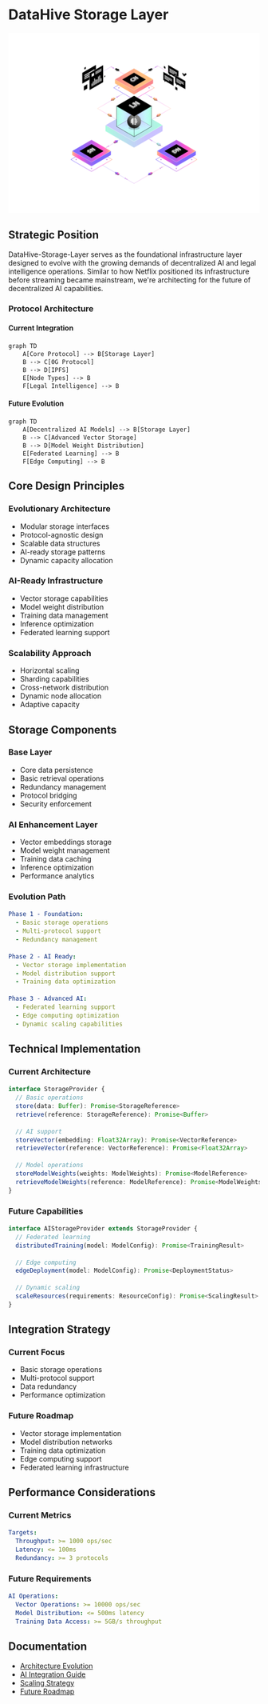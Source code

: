 # DataHive Storage Layer

<p align="center">
  <img src="https://raw.githubusercontent.com/datahiv3/Legalese-Node-LN1/main/docs/images/NodeTypes.png" alt="DataHive Architecture" width="800"/>
</p>

## Strategic Position

DataHive-Storage-Layer serves as the foundational infrastructure layer designed to evolve with the growing demands of decentralized AI and legal intelligence operations. Similar to how Netflix positioned its infrastructure before streaming became mainstream, we're architecting for the future of decentralized AI capabilities.

### Protocol Architecture

#### Current Integration
```mermaid
graph TD
    A[Core Protocol] --> B[Storage Layer]
    B --> C[0G Protocol]
    B --> D[IPFS]
    E[Node Types] --> B
    F[Legal Intelligence] --> B
```

#### Future Evolution
```mermaid
graph TD
    A[Decentralized AI Models] --> B[Storage Layer]
    B --> C[Advanced Vector Storage]
    B --> D[Model Weight Distribution]
    E[Federated Learning] --> B
    F[Edge Computing] --> B
```

## Core Design Principles

### Evolutionary Architecture
- Modular storage interfaces
- Protocol-agnostic design
- Scalable data structures
- AI-ready storage patterns
- Dynamic capacity allocation

### AI-Ready Infrastructure
- Vector storage capabilities
- Model weight distribution
- Training data management
- Inference optimization
- Federated learning support

### Scalability Approach
- Horizontal scaling
- Sharding capabilities
- Cross-network distribution
- Dynamic node allocation
- Adaptive capacity

## Storage Components

### Base Layer
- Core data persistence
- Basic retrieval operations
- Redundancy management
- Protocol bridging
- Security enforcement

### AI Enhancement Layer
- Vector embeddings storage
- Model weight management
- Training data caching
- Inference optimization
- Performance analytics

### Evolution Path
```yaml
Phase 1 - Foundation:
  - Basic storage operations
  - Multi-protocol support
  - Redundancy management

Phase 2 - AI Ready:
  - Vector storage implementation
  - Model distribution support
  - Training data optimization

Phase 3 - Advanced AI:
  - Federated learning support
  - Edge computing optimization
  - Dynamic scaling capabilities
```

## Technical Implementation

### Current Architecture
```typescript
interface StorageProvider {
  // Basic operations
  store(data: Buffer): Promise<StorageReference>
  retrieve(reference: StorageReference): Promise<Buffer>
  
  // AI support
  storeVector(embedding: Float32Array): Promise<VectorReference>
  retrieveVector(reference: VectorReference): Promise<Float32Array>
  
  // Model operations
  storeModelWeights(weights: ModelWeights): Promise<ModelReference>
  retrieveModelWeights(reference: ModelReference): Promise<ModelWeights>
}
```

### Future Capabilities
```typescript
interface AIStorageProvider extends StorageProvider {
  // Federated learning
  distributedTraining(model: ModelConfig): Promise<TrainingResult>
  
  // Edge computing
  edgeDeployment(model: ModelConfig): Promise<DeploymentStatus>
  
  // Dynamic scaling
  scaleResources(requirements: ResourceConfig): Promise<ScalingResult>
}
```

## Integration Strategy

### Current Focus
- Basic storage operations
- Multi-protocol support
- Data redundancy
- Performance optimization

### Future Roadmap
- Vector storage implementation
- Model distribution networks
- Training data optimization
- Edge computing support
- Federated learning infrastructure

## Performance Considerations

### Current Metrics
```yaml
Targets:
  Throughput: >= 1000 ops/sec
  Latency: <= 100ms
  Redundancy: >= 3 protocols
```

### Future Requirements
```yaml
AI Operations:
  Vector Operations: >= 10000 ops/sec
  Model Distribution: <= 500ms latency
  Training Data Access: >= 5GB/s throughput
```

## Documentation

- [Architecture Evolution](./docs/architecture.md)
- [AI Integration Guide](./docs/ai-integration.md)
- [Scaling Strategy](./docs/scaling.md)
- [Future Roadmap](./docs/roadmap.md)
